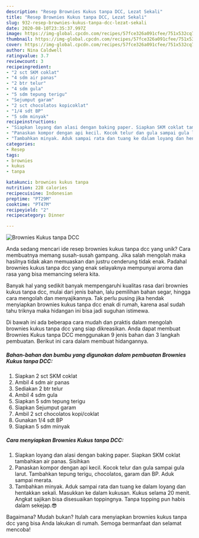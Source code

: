 ```yaml
---
description: "Resep Brownies Kukus tanpa DCC, Lezat Sekali"
title: "Resep Brownies Kukus tanpa DCC, Lezat Sekali"
slug: 932-resep-brownies-kukus-tanpa-dcc-lezat-sekali
date: 2020-08-10T23:35:37.997Z
image: https://img-global.cpcdn.com/recipes/57fce326a091cfee/751x532cq70/brownies-kukus-tanpa-dcc-foto-resep-utama.jpg
thumbnail: https://img-global.cpcdn.com/recipes/57fce326a091cfee/751x532cq70/brownies-kukus-tanpa-dcc-foto-resep-utama.jpg
cover: https://img-global.cpcdn.com/recipes/57fce326a091cfee/751x532cq70/brownies-kukus-tanpa-dcc-foto-resep-utama.jpg
author: Nina Caldwell
ratingvalue: 3.7
reviewcount: 3
recipeingredient:
- "2 sct SKM coklat"
- "4 sdm air panas"
- "2 btr telur"
- "4 sdm gula"
- "5 sdm tepung terigu"
- "Sejumput garam"
- "2 sct chocolatos kopicoklat"
- "1/4 sdt BP"
- "5 sdm minyak"
recipeinstructions:
- "Siapkan loyang dan alasi dengan baking paper. Siapkan SKM coklat tambahkan air panas. Sisihkan"
- "Panaskan kompor dengan api kecil. Kocok telur dan gula sampai gula larut. Tambahkan tepung terigu, chocolatos, garam dan BP. Aduk sampai merata."
- "Tambahkan minyak. Aduk sampai rata dan tuang ke dalam loyang dan hentakkan sekali. Masukkan ke dalam kukusan. Kukus selama 20 menit. Angkat sajikan bisa disesuaikan toppingnya. Tanpa topping pun habis dalam sekejap.😎"
categories:
- Resep
tags:
- brownies
- kukus
- tanpa

katakunci: brownies kukus tanpa 
nutrition: 228 calories
recipecuisine: Indonesian
preptime: "PT29M"
cooktime: "PT47M"
recipeyield: "2"
recipecategory: Dinner

---
```



![Brownies Kukus tanpa DCC](https://img-global.cpcdn.com/recipes/57fce326a091cfee/751x532cq70/brownies-kukus-tanpa-dcc-foto-resep-utama.jpg)

Anda sedang mencari ide resep brownies kukus tanpa dcc yang unik? Cara membuatnya memang susah-susah gampang. Jika salah mengolah maka hasilnya tidak akan memuaskan dan justru cenderung tidak enak. Padahal brownies kukus tanpa dcc yang enak selayaknya mempunyai aroma dan rasa yang bisa memancing selera kita.

Banyak hal yang sedikit banyak mempengaruhi kualitas rasa dari brownies kukus tanpa dcc, mulai dari jenis bahan, lalu pemilihan bahan segar, hingga cara mengolah dan menyajikannya. Tak perlu pusing jika hendak menyiapkan brownies kukus tanpa dcc enak di rumah, karena asal sudah tahu triknya maka hidangan ini bisa jadi suguhan istimewa.




Di bawah ini ada beberapa cara mudah dan praktis dalam mengolah brownies kukus tanpa dcc yang siap dikreasikan. Anda dapat membuat Brownies Kukus tanpa DCC menggunakan 9 jenis bahan dan 3 langkah pembuatan. Berikut ini cara dalam membuat hidangannya.

<!--inarticleads1-->

##### Bahan-bahan dan bumbu yang digunakan dalam pembuatan Brownies Kukus tanpa DCC:

1. Siapkan 2 sct SKM coklat
1. Ambil 4 sdm air panas
1. Sediakan 2 btr telur
1. Ambil 4 sdm gula
1. Siapkan 5 sdm tepung terigu
1. Siapkan Sejumput garam
1. Ambil 2 sct chocolatos kopi/coklat
1. Gunakan 1/4 sdt BP
1. Siapkan 5 sdm minyak




<!--inarticleads2-->

##### Cara menyiapkan Brownies Kukus tanpa DCC:

1. Siapkan loyang dan alasi dengan baking paper. Siapkan SKM coklat tambahkan air panas. Sisihkan
1. Panaskan kompor dengan api kecil. Kocok telur dan gula sampai gula larut. Tambahkan tepung terigu, chocolatos, garam dan BP. Aduk sampai merata.
1. Tambahkan minyak. Aduk sampai rata dan tuang ke dalam loyang dan hentakkan sekali. Masukkan ke dalam kukusan. Kukus selama 20 menit. Angkat sajikan bisa disesuaikan toppingnya. Tanpa topping pun habis dalam sekejap.😎




Bagaimana? Mudah bukan? Itulah cara menyiapkan brownies kukus tanpa dcc yang bisa Anda lakukan di rumah. Semoga bermanfaat dan selamat mencoba!
